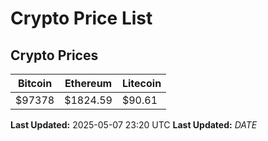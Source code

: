 # Crypto Price List

## Crypto Prices
| Bitcoin | Ethereum | Litecoin |
| ------- | -------- | -------- |
| $97378 | $1824.59 | $90.61 |
**Last Updated:** 2025-05-07 23:20 UTC
**Last Updated:** $DATE$
